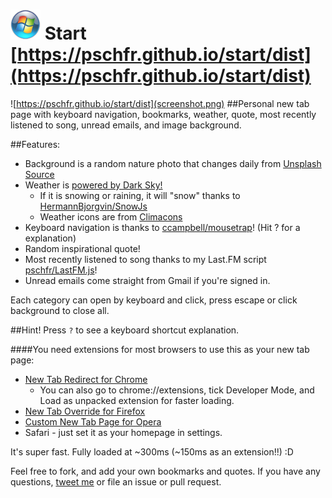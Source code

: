 # ![logo](logo.png) Start [https://pschfr.github.io/start/dist](https://pschfr.github.io/start/dist)
![https://pschfr.github.io/start/dist](screenshot.png)
##Personal new tab page with keyboard navigation, bookmarks, weather, quote, most recently listened to song, unread emails, and image background.

##Features:
- Background is a random nature photo that changes daily from [Unsplash Source](https://source.unsplash.com/)
- Weather is [powered by Dark Sky!](https://darksky.net/poweredby/)
	- If it is snowing or raining, it will "snow" thanks to [HermannBjorgvin/SnowJs](https://github.com/HermannBjorgvin/SnowJs)
	- Weather icons are from [Climacons](https://github.com/christiannaths/Climacons-Font)
- Keyboard navigation is thanks to [ccampbell/mousetrap](https://github.com/ccampbell/mousetrap)! (Hit ? for a explanation)
- Random inspirational quote!
- Most recently listened to song thanks to my Last.FM script [pschfr/LastFM.js](https://github.com/pschfr/LastFM.js)!
- Unread emails come straight from Gmail if you're signed in.

Each category can open by keyboard and click, press escape or click background to close all.

##Hint! Press `?` to see a keyboard shortcut explanation.

####You need extensions for most browsers to use this as your new tab page:
- [New Tab Redirect for Chrome](https://chrome.google.com/webstore/detail/new-tab-redirect/icpgjfneehieebagbmdbhnlpiopdcmna)
	- You can also go to chrome://extensions, tick Developer Mode, and Load as unpacked extension for faster loading.
- [New Tab Override for Firefox](https://addons.mozilla.org/en-US/firefox/addon/new-tab-override/)
- [Custom New Tab Page for Opera](https://addons.opera.com/en/extensions/details/custom-new-tab-page/)
- Safari - just set it as your homepage in settings.

It's super fast. Fully loaded at ~300ms (~150ms as an extension!!) :D

Feel free to fork, and add your own bookmarks and quotes. If you have any questions, [tweet me](http://twitter.com/pschfr) or file an issue or pull request.
